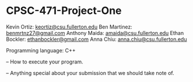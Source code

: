 # CPSC-471-Project-One

Kevin Ortiz: keortiz@csu.fullerton.edu
Ben Martinez: benmrtnz27@gmail.com
Anthony Maida: amaida@csu.fullerton.edu
Ethan Bockler: ethanbockler@gmail.com
Anna Chiu: anna.chiu@csu.fullerton.edu

Programming language: C++

– How to execute your program.

– Anything special about your submission that we should take note of.
